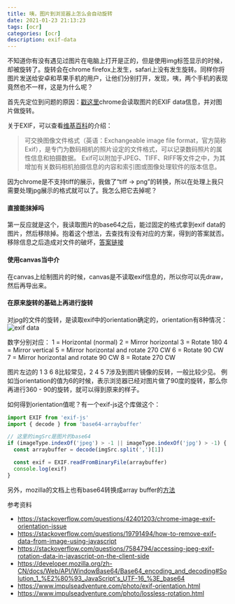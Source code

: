 ```yaml
---
title: 咦，图片到浏览器上怎么会自动旋转
date: 2021-01-23 21:13:23
tags: [ocr]
categories: [ocr]
description: exif-data
---
```


不知道你有没有遇见过图片在电脑上打开是正的，但是使用img标签显示的时候，却被旋转了。旋转会在chrome firefox上发生，safari上没有发生旋转。同样你将图片发送给安卓和苹果手机的用户，让他们分别打开，发现，咦，两个手机的表现竟然也不一样，这是为什么呢？

首先先定位到问题的原因：[戳这里](https://stackoverflow.com/questions/42401203/chrome-image-exif-orientation-issue)chrome会读取图片的EXIF data信息，并对图片做旋转。

关于EXIF，可以查看[维基百科](https://zh.wikipedia.org/zh-cn/Exif)的介绍：
>可交换图像文件格式（英语：Exchangeable image file format，官方简称Exif），是专门为数码相机的照片设定的文件格式，可以记录数码照片的属性信息和拍摄数据。
>Exif可以附加于JPEG、TIFF、RIFF等文件之中，为其增加有关数码相机拍摄信息的内容和索引图或图像处理软件的版本信息。

因为chrome是不支持tiff的展示，我做了“tiff -> png”的转换，所以在处理上我只需要处理jpg展示的格式就可以了。我怎么把它去掉呢？

#### 直接能抹掉吗
第一反应就是这个，我读取图片的base64之后，能过固定的格式拿到exif data的图片，然后移除掉。抱着这个想法，去查找有没有对应的方案，得到的答案就否。移除信息之后造成对文件的破坏，[答案链接](https://stackoverflow.com/questions/19791494/how-to-remove-exif-data-from-image-using-javascript)

#### 使用canvas当中介
在canvas上绘制图片的时候，canvas是不读取exif信息的，所以你可以先draw，然后再导出来。

#### 在原来旋转的基础上再进行旋转
对jpg的文件的旋转，是读取exif中的orientation确定的，orientation有8种情况：
![exif data](https://res.cloudinary.com/dwudaridr/image/upload/v1611405917/blog/exif-data_1.png)

数字分别对应：
1 = Horizontal (normal)
2 = Mirror horizontal
3 = Rotate 180
4 = Mirror vertical
5 = Mirror horizontal and rotate 270 CW
6 = Rotate 90 CW
7 = Mirror horizontal and rotate 90 CW
8 = Rotate 270 CW

图片左边的 1 3 6 8比较常见，2 4 5 7涉及到图片镜像的反转，一般比较少见。
例如当orientation的值为6的时候，表示浏览器已经对图片做了90度的旋转，那么你再进行360 - 90的旋转，就可以得到原来的样子。

如何得到orientation值呢？有一个exif-js这个库做这个：
```js
import EXIF from 'exif-js'
import { decode } from 'base64-arraybuffer'

// 这里的imgSrc是图片的base64
if (imageType.indexOf('jpeg') > -1 || imageType.indexOf('jpg') > -1) {
  const arraybuffer = decode(imgSrc.split(',')[1])

  const exif = EXIF.readFromBinaryFile(arraybuffer)
  console.log(exif)
}
```

另外，mozilla的文档上也有base64转换成array buffer的[方法](https://developer.mozilla.org/zh-CN/docs/Web/API/WindowBase64/Base64_encoding_and_decoding#Solution_1_%E2%80%93_JavaScript's_UTF-16_%3E_base64)

参考资料
* https://stackoverflow.com/questions/42401203/chrome-image-exif-orientation-issue
* https://stackoverflow.com/questions/19791494/how-to-remove-exif-data-from-image-using-javascript
* https://stackoverflow.com/questions/7584794/accessing-jpeg-exif-rotation-data-in-javascript-on-the-client-side
* https://developer.mozilla.org/zh-CN/docs/Web/API/WindowBase64/Base64_encoding_and_decoding#Solution_1_%E2%80%93_JavaScript's_UTF-16_%3E_base64
* https://www.impulseadventure.com/photo/exif-orientation.html
* https://www.impulseadventure.com/photo/lossless-rotation.html

